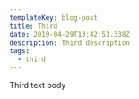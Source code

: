 ```yaml
---
templateKey: blog-post
title: Third
date: 2019-04-29T13:42:51.338Z
description: Third description
tags:
  - third
---
```

Third text body
